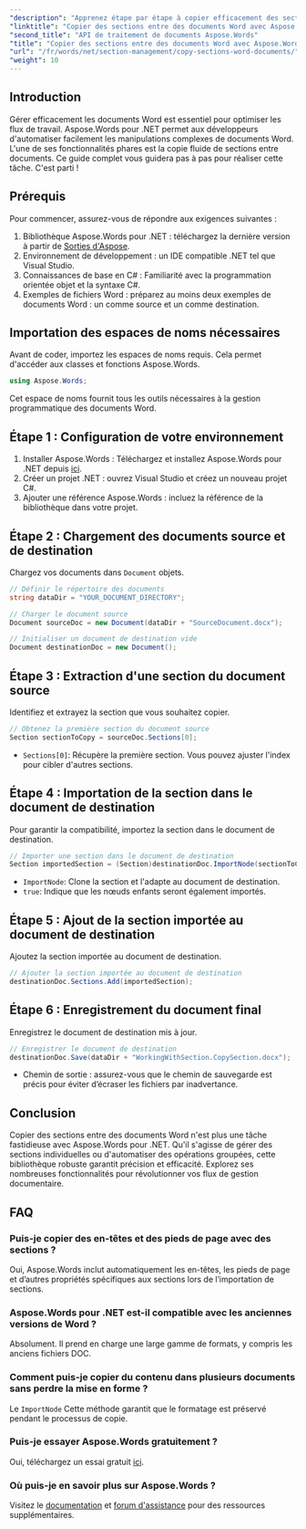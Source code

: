 ```yaml
---
"description": "Apprenez étape par étape à copier efficacement des sections entre des documents Word avec Aspose.Words pour .NET. Ce guide détaillé présente les prérequis, des exemples de code, des conseils avancés et une FAQ."
"linktitle": "Copier des sections entre des documents Word avec Aspose.Words"
"second_title": "API de traitement de documents Aspose.Words"
"title": "Copier des sections entre des documents Word avec Aspose.Words"
"url": "/fr/words/net/section-management/copy-sections-word-documents/"
"weight": 10
---
```


## Introduction

Gérer efficacement les documents Word est essentiel pour optimiser les flux de travail. Aspose.Words pour .NET permet aux développeurs d'automatiser facilement les manipulations complexes de documents Word. L'une de ses fonctionnalités phares est la copie fluide de sections entre documents. Ce guide complet vous guidera pas à pas pour réaliser cette tâche. C'est parti !

## Prérequis

Pour commencer, assurez-vous de répondre aux exigences suivantes :

1. Bibliothèque Aspose.Words pour .NET : téléchargez la dernière version à partir de [Sorties d'Aspose](https://releases.aspose.com/words/net/).
2. Environnement de développement : un IDE compatible .NET tel que Visual Studio.
3. Connaissances de base en C# : Familiarité avec la programmation orientée objet et la syntaxe C#.
4. Exemples de fichiers Word : préparez au moins deux exemples de documents Word : un comme source et un comme destination.

## Importation des espaces de noms nécessaires

Avant de coder, importez les espaces de noms requis. Cela permet d'accéder aux classes et fonctions Aspose.Words.

```csharp
using Aspose.Words;
```

Cet espace de noms fournit tous les outils nécessaires à la gestion programmatique des documents Word.

## Étape 1 : Configuration de votre environnement

1. Installer Aspose.Words : Téléchargez et installez Aspose.Words pour .NET depuis [ici](https://releases.aspose.com/words/net/).
2. Créer un projet .NET : ouvrez Visual Studio et créez un nouveau projet C#.
3. Ajouter une référence Aspose.Words : incluez la référence de la bibliothèque dans votre projet.

## Étape 2 : Chargement des documents source et de destination

Chargez vos documents dans `Document` objets.

```csharp
// Définir le répertoire des documents
string dataDir = "YOUR_DOCUMENT_DIRECTORY";

// Charger le document source
Document sourceDoc = new Document(dataDir + "SourceDocument.docx");

// Initialiser un document de destination vide
Document destinationDoc = new Document();
```

## Étape 3 : Extraction d'une section du document source

Identifiez et extrayez la section que vous souhaitez copier.

```csharp
// Obtenez la première section du document source
Section sectionToCopy = sourceDoc.Sections[0];
```

- `Sections[0]`: Récupère la première section. Vous pouvez ajuster l'index pour cibler d'autres sections.

## Étape 4 : Importation de la section dans le document de destination

Pour garantir la compatibilité, importez la section dans le document de destination.

```csharp
// Importer une section dans le document de destination
Section importedSection = (Section)destinationDoc.ImportNode(sectionToCopy, true);
```

- `ImportNode`: Clone la section et l'adapte au document de destination.
- `true`: Indique que les nœuds enfants seront également importés.

## Étape 5 : Ajout de la section importée au document de destination

Ajoutez la section importée au document de destination.

```csharp
// Ajouter la section importée au document de destination
destinationDoc.Sections.Add(importedSection);
```

## Étape 6 : Enregistrement du document final

Enregistrez le document de destination mis à jour.

```csharp
// Enregistrer le document de destination
destinationDoc.Save(dataDir + "WorkingWithSection.CopySection.docx");
```

- Chemin de sortie : assurez-vous que le chemin de sauvegarde est précis pour éviter d’écraser les fichiers par inadvertance.

## Conclusion

Copier des sections entre des documents Word n'est plus une tâche fastidieuse avec Aspose.Words pour .NET. Qu'il s'agisse de gérer des sections individuelles ou d'automatiser des opérations groupées, cette bibliothèque robuste garantit précision et efficacité. Explorez ses nombreuses fonctionnalités pour révolutionner vos flux de gestion documentaire.

## FAQ

### Puis-je copier des en-têtes et des pieds de page avec des sections ?
Oui, Aspose.Words inclut automatiquement les en-têtes, les pieds de page et d’autres propriétés spécifiques aux sections lors de l’importation de sections.

### Aspose.Words pour .NET est-il compatible avec les anciennes versions de Word ?
Absolument. Il prend en charge une large gamme de formats, y compris les anciens fichiers DOC.

### Comment puis-je copier du contenu dans plusieurs documents sans perdre la mise en forme ?
Le `ImportNode` Cette méthode garantit que le formatage est préservé pendant le processus de copie.

### Puis-je essayer Aspose.Words gratuitement ?
Oui, téléchargez un essai gratuit [ici](https://releases.aspose.com/).

### Où puis-je en savoir plus sur Aspose.Words ?
Visitez le [documentation](https://reference.aspose.com/words/net/) et [forum d'assistance](https://forum.aspose.com/c/words/8) pour des ressources supplémentaires.